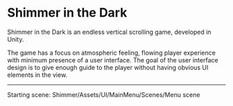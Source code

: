 # Shimmer in the Dark

Shimmer in the Dark is an endless vertical scrolling game, developed in Unity.

The game has a focus on atmospheric feeling, flowing player experience with minimum presence of a user interface. The goal of the user interface design is to give enough guide to the player without having obvious UI elements in the view.

---------------
Starting scene: Shimmer/Assets/UI/MainMenu/Scenes/Menu scene
